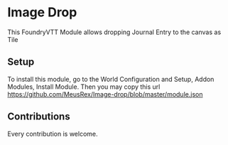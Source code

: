 # Image Drop
This FoundryVTT Module allows dropping Journal Entry to the canvas as Tile

## Setup
To install this module, go to the World Configuration and Setup, Addon Modules, Install Module.
Then you may copy this url https://github.com/MeusRex/Image-drop/blob/master/module.json

## Contributions
Every contribution is welcome.

